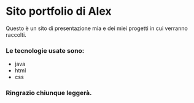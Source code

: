 # Sito portfolio di Alex

Questo è un sito di presentazione mia e  dei miei progetti in cui verranno raccolti.

### Le tecnologie usate sono:
- java 
- html
- css

### Ringrazio chiunque leggerà.